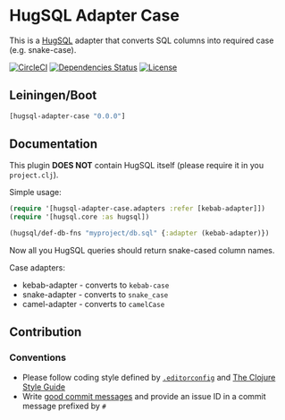 HugSQL Adapter Case
===================

This is a [HugSQL](https://www.hugsql.org) adapter that converts SQL columns into required case (e.g. snake-case).

[![CircleCI](https://circleci.com/gh/druids/hugsql-adapter-case.svg?style=svg)](https://circleci.com/gh/druids/hugsql-adapter-case)
[![Dependencies Status](https://jarkeeper.com/druids/hugsql-adapter-case/status.png)](https://jarkeeper.com/druids/hugsql-adapter-case)
[![License](https://img.shields.io/badge/MIT-Clause-blue.svg)](https://opensource.org/licenses/MIT)


Leiningen/Boot
--------------

```clojure
[hugsql-adapter-case "0.0.0"]
```


Documentation
-------------

This plugin **DOES NOT** contain HugSQL itself (please require it in you `project.clj`).

Simple usage:

```clojure
(require '[hugsql-adapter-case.adapters :refer [kebab-adapter]])
(require '[hugsql.core :as hugsql])

(hugsql/def-db-fns "myproject/db.sql" {:adapter (kebab-adapter)})
```

Now all you HugSQL queries should return snake-cased column names.

Case adapters:

  * kebab-adapter - converts to `kebab-case`
  * snake-adapter - converts to `snake_case`
  * camel-adapter - converts to `camelCase`


Contribution
------------

### Conventions

* Please follow coding style defined by [`.editorconfig`](http://editorconfig.org)
 and [The Clojure Style Guide](https://github.com/bbatsov/clojure-style-guide)
* Write [good commit messages](https://chris.beams.io/posts/git-commit/)
 and provide an issue ID in a commit message prefixed by `#`
